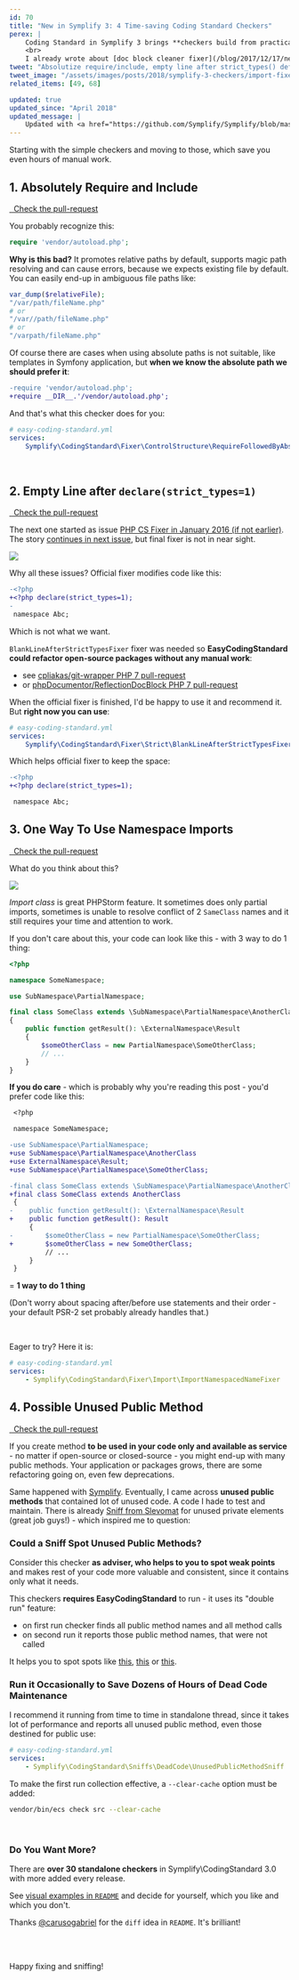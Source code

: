 ```yaml
---
id: 70
title: "New in Symplify 3: 4 Time-saving Coding Standard Checkers"
perex: |
    Coding Standard in Symplify 3 brings **checkers build from practical use in PHPStorm**. It can do lot of work for you, like add getters, remove trailing spaces, but has still some room for automation and improvement.
    <br>
    I already wrote about [doc block cleaner fixer](/blog/2017/12/17/new-in-symplify-3-doc-block-cleaner-fixer/) and here 4 more checkers, **that saves you from monkey-typing and let you focus on algorithms**.
tweet: "Absolutize require/include, empty line after strict_types() definition, import all the names and the best - unused public methods. Welcome and use new checkers in Symplify 3 Coding Standard #codingstandar #phpcsfixer #phpcodesniffer #php"
tweet_image: "/assets/images/posts/2018/symplify-3-checkers/import-fixer.png"
related_items: [49, 68]

updated: true
updated_since: "April 2018"
updated_message: |
    Updated with <a href="https://github.com/Symplify/Symplify/blob/master/CHANGELOG.md#v400---2018-04-02">ECS 4.0</a>, Neon to YAML migration and <code>checkers</code> to <code>services</code> migration.
---
```


Starting with the simple checkers and moving to those, which save you even hours of manual work.

## 1. Absolutely Require and Include

<a href="https://github.com/Symplify/Symplify/pull/385" class="btn btn-dark btn-sm mb-3 mt-2">
    <em class="fas fa-github"></em>
    &nbsp;
    Check the pull-request
</a>


You probably recognize this:

```php
require 'vendor/autoload.php';
```

**Why is this bad?** It promotes relative paths by default, supports magic path resolving and can cause errors, because we expects existing file by default. You can easily end-up in ambiguous file paths like:

```php
var_dump($relativeFile);
"/var/path/fileName.php"
# or
"/var//path/fileName.php"
# or
"/varpath/fileName.php"
```


Of course there are cases when using absolute paths is not suitable, like templates in Symfony application, but **when we know the absolute path we should prefer it**:

```diff
-require 'vendor/autoload.php';
+require __DIR__.'/vendor/autoload.php';
```

And that's what this checker does for you:

```yaml
# easy-coding-standard.yml
services:
    Symplify\CodingStandard\Fixer\ControlStructure\RequireFollowedByAbsolutePathFixer: ~
```

<br>

## 2. Empty Line after `declare(strict_types=1)`

<a href="https://github.com/Symplify/Symplify/pull/443" class="btn btn-dark btn-sm mb-3 mt-2">
    <em class="fas fa-github"></em>
    &nbsp;
    Check the pull-request
</a>

The next one started as issue [PHP CS Fixer in January 2016 (if not earlier)](https://github.com/FriendsOfPHP/PHP-CS-Fixer/issues/1793). The story [continues in next issue](https://github.com/FriendsOfPHP/PHP-CS-Fixer/issues/2062), but final fixer is not in near sight.

<img src="/assets/images/posts/2018/symplify-3-checkers/long-time.png" class="img-thumbnail">

Why all these issues? Official fixer modifies code like this:

```diff
-<?php
+<?php declare(strict_types=1);
-
 namespace Abc;
```

Which is not what we want.

`BlankLineAfterStrictTypesFixer` fixer was needed so **EasyCodingStandard could refactor open-source packages without any manual work**:

- see [cpliakas/git-wrapper PHP 7 pull-request](https://github.com/cpliakas/git-wrapper/pull/137/files)
- or [phpDocumentor/ReflectionDocBlock PHP 7  pull-request](https://github.com/phpDocumentor/ReflectionDocBlock/pull/137/files)

When the official fixer is finished, I'd be happy to use it and recommend it. But **right now you can use**:

```yaml
# easy-coding-standard.yml
services:
    Symplify\CodingStandard\Fixer\Strict\BlankLineAfterStrictTypesFixer: ~
```

Which helps official fixer to keep the space:

```diff
-<?php
+<?php declare(strict_types=1);

 namespace Abc;
```

## 3. One Way To Use Namespace Imports

<a href="https://github.com/Symplify/Symplify/pull/421" class="btn btn-dark btn-sm mb-3 mt-2">
    <em class="fas fa-github"></em>
    &nbsp;
    Check the pull-request
</a>

What do you think about this?

<img src="/assets/images/posts/2018/symplify-3-checkers/import-fixer.png" class="img-thumbnail">

*Import class* is great PHPStorm feature. It sometimes does only partial imports, sometimes is unable to resolve conflict of 2 `SameClass` names and it still requires your time and attention to work.

If you don't care about this, your code can look like this - with 3 way to do 1 thing:

```php
<?php

namespace SomeNamespace;

use SubNamespace\PartialNamespace;

final class SomeClass extends \SubNamespace\PartialNamespace\AnotherClass
{
    public function getResult(): \ExternalNamespace\Result
    {
        $someOtherClass = new PartialNamespace\SomeOtherClass;
        // ...
    }
}
```

**If you do care** - which is probably why you're reading this post - you'd prefer code like this:

```diff
 <?php

 namespace SomeNamespace;

-use SubNamespace\PartialNamespace;
+use SubNamespace\PartialNamespace\AnotherClass
+use ExternalNamespace\Result;
+use SubNamespace\PartialNamespace\SomeOtherClass;

-final class SomeClass extends \SubNamespace\PartialNamespace\AnotherClass
+final class SomeClass extends AnotherClass
 {
-    public function getResult(): \ExternalNamespace\Result
+    public function getResult(): Result
     {
-        $someOtherClass = new PartialNamespace\SomeOtherClass;
+        $someOtherClass = new SomeOtherClass;
         // ...
     }
 }
```

= **1 way to do 1 thing**

(Don't worry about spacing after/before use statements and their order - your default PSR-2 set probably already handles that.)

<br>

Eager to try? Here it is:

```yaml
# easy-coding-standard.yml
services:
    - Symplify\CodingStandard\Fixer\Import\ImportNamespacedNameFixer
```

## 4. Possible Unused Public Method

<a href="https://github.com/Symplify/Symplify/pull/466" class="btn btn-dark btn-sm mb-3 mt-2">
    <em class="fas fa-github"></em>
    &nbsp;
    Check the pull-request
</a>


If you create method **to be used in your code only and available as service** - no matter if open-source or closed-source - you might end-up with many public methods. Your application or packages grows, there are some refactoring going on, even few deprecations.

Same happened with [Symplify](https://github.com/Symplify/Symplify). Eventually, I came across **unused public methods** that contained lot of unused code. A code I hade to test and maintain. There is already [Sniff from Slevomat](https://github.com/slevomat/coding-standard#slevomatcodingstandardclassesunusedprivateelements-) for unused private elements (great job guys!) - which inspired me to question:

### Could a Sniff Spot Unused Public Methods?

Consider this checker **as adviser, who helps to you to spot weak points** and makes rest of your code more valuable and consistent, since it contains only what it needs.

This checkers **requires EasyCodingStandard** to run - it uses its "double run" feature:

- on first run checker finds all public method names and all method calls
- on second run it reports those public method names, that were not called

It helps you to spot spots like [this](https://github.com/Symplify/Symplify/pull/466/commits/3f08ed1fb2f22dd6c4a7b46d680adf4ab5a0907d), [this](https://github.com/Symplify/Symplify/pull/466/commits/fa21855694d933716117b2a2db13acac55b86d69) or [this](https://github.com/Symplify/Symplify/pull/552/commits/2df9cbab657a701acb2163f7321216fb782fcf35).

### Run it Occasionally to Save Dozens of Hours of Dead Code Maintenance

I recommend it running from time to time in standalone thread, since it takes lot of performance and reports all unused public method, even those destined for public use:

```yaml
# easy-coding-standard.yml
services:
    - Symplify\CodingStandard\Sniffs\DeadCode\UnusedPublicMethodSniff
```

To make the first run collection effective, a `--clear-cache` option must be added:

```bash
vendor/bin/ecs check src --clear-cache
```

<br>

### Do You Want More?

There are **over 30 standalone checkers** in Symplify\CodingStandard 3.0 with more added every release.

See [visual examples in `README`](https://github.com/Symplify/CodingStandard#rules-overview) and decide for yourself, which you like and which you don't.

Thanks [@carusogabriel](https://twitter.com/carusogabriel) for the `diff` idea in `README`. It's brilliant!

<br><br>

Happy fixing and sniffing!
